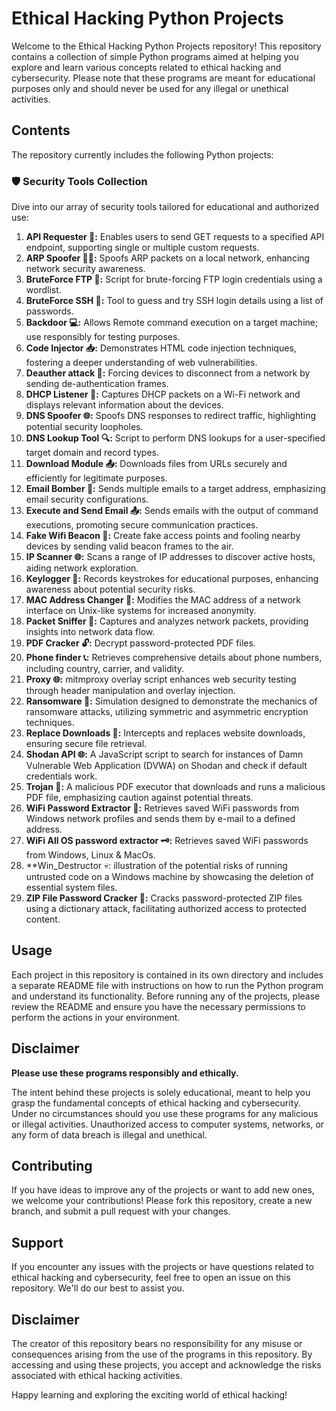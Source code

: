 # Ethical Hacking Python Projects

Welcome to the Ethical Hacking Python Projects repository! This repository contains a collection of simple Python programs aimed at helping you explore and learn various concepts related to ethical hacking and cybersecurity. Please note that these programs are meant for educational purposes only and should never be used for any illegal or unethical activities.

## Contents

The repository currently includes the following Python projects:

### 🛡️ Security Tools Collection

Dive into our array of security tools tailored for educational and authorized use:

1. **API Requester 🚀:** Enables users to send GET requests to a specified API endpoint, supporting single or multiple custom requests.
2. **ARP Spoofer 🕵️‍♂️:** Spoofs ARP packets on a local network, enhancing network security awareness.
3. **BruteForce FTP 🔐:** Script for brute-forcing FTP login credentials using a wordlist.
4. **BruteForce SSH 🔑:** Tool to guess and try SSH login details using a list of passwords.
5. **Backdoor 💻:** Allows Remote command execution on a target machine; use responsibly for testing purposes.
6. **Code Injector 📥:** Demonstrates HTML code injection techniques, fostering a deeper understanding of web vulnerabilities.
7. **Deauther attack 📶:** Forcing devices to disconnect from a network by sending de-authentication frames.
8. **DHCP Listener 📡:** Captures DHCP packets on a Wi-Fi network and displays relevant information about the devices.
9. **DNS Spoofer 🌐:** Spoofs DNS responses to redirect traffic, highlighting potential security loopholes.
10. **DNS Lookup Tool 🔍:** Script to perform DNS lookups for a user-specified target domain and record types.
11. **Download Module 📤:** Downloads files from URLs securely and efficiently for legitimate purposes.
12. **Email Bomber 📧:** Sends multiple emails to a target address, emphasizing email security configurations.
13. **Execute and Send Email 📤:** Sends emails with the output of command executions, promoting secure communication practices.
14. **Fake Wifi Beacon 🚥:** Create fake access points and fooling nearby devices by sending valid beacon frames to the air.
15. **IP Scanner 🌐:** Scans a range of IP addresses to discover active hosts, aiding network exploration.
16. **Keylogger 📝:** Records keystrokes for educational purposes, enhancing awareness about potential security risks.
17. **MAC Address Changer 🔄:** Modifies the MAC address of a network interface on Unix-like systems for increased anonymity.
18. **Packet Sniffer 📶:** Captures and analyzes network packets, providing insights into network data flow.
19. **PDF Cracker 🔓:** Decrypt password-protected PDF files.
20. **Phone finder 📞:** Retrieves comprehensive details about phone numbers, including country, carrier, and validity.
21. **Proxy 🌐:** mitmproxy overlay script enhances web security testing through header manipulation and overlay injection.
22. **Ransomware 💼:** Simulation designed to demonstrate the mechanics of ransomware attacks, utilizing symmetric and asymmetric encryption techniques.
23. **Replace Downloads 🔄:** Intercepts and replaces website downloads, ensuring secure file retrieval.
24. **Shodan API 🌐:** A JavaScript script to search for instances of Damn Vulnerable Web Application (DVWA) on Shodan and check if default credentials work.
25. **Trojan 🦠:** A malicious PDF executor that downloads and runs a malicious PDF file, emphasizing caution against potential threats.
26. **WiFi Password Extractor 🔑:** Retrieves saved WiFi passwords from Windows network profiles and sends them by e-mail to a defined address.
27. **WiFi All OS password extractor 🗝️:** Retrieves saved WiFi passwords from Windows, Linux & MacOs.
28. **Win_Destructor 💀: illustration of the potential risks of running untrusted code on a Windows machine by showcasing the deletion of essential system files.
29. **ZIP File Password Cracker 🧩:** Cracks password-protected ZIP files using a dictionary attack, facilitating authorized access to protected content.

## Usage

Each project in this repository is contained in its own directory and includes a separate README file with instructions on how to run the Python program and understand its functionality. Before running any of the projects, please review the README and ensure you have the necessary permissions to perform the actions in your environment.

## Disclaimer

**Please use these programs responsibly and ethically.**

The intent behind these projects is solely educational, meant to help you grasp the fundamental concepts of ethical hacking and cybersecurity. Under no circumstances should you use these programs for any malicious or illegal activities. Unauthorized access to computer systems, networks, or any form of data breach is illegal and unethical.

## Contributing

If you have ideas to improve any of the projects or want to add new ones, we welcome your contributions! Please fork this repository, create a new branch, and submit a pull request with your changes.

## Support

If you encounter any issues with the projects or have questions related to ethical hacking and cybersecurity, feel free to open an issue on this repository. We'll do our best to assist you.

## Disclaimer

The creator of this repository bears no responsibility for any misuse or consequences arising from the use of the programs in this repository. By accessing and using these projects, you accept and acknowledge the risks associated with ethical hacking activities.

Happy learning and exploring the exciting world of ethical hacking!


